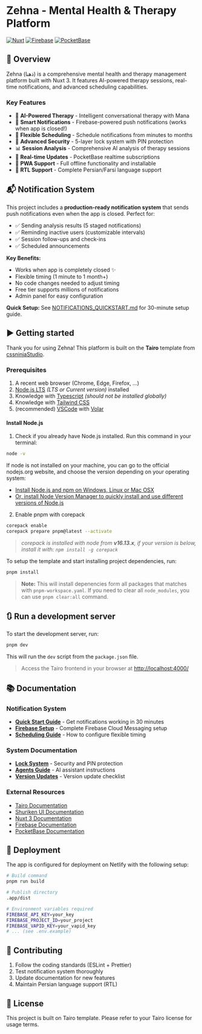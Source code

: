 # Zehna - Mental Health & Therapy Platform

[![Nuxt](https://img.shields.io/badge/Nuxt-3.11.2-00DC82?logo=nuxt.js)](https://nuxt.com)
[![Firebase](https://img.shields.io/badge/Firebase-FCM-FFCA28?logo=firebase)](https://firebase.google.com)
[![PocketBase](https://img.shields.io/badge/PocketBase-Backend-B8DBE4)](https://pocketbase.io)

## 🎯 Overview

Zehna (ذهنا) is a comprehensive mental health and therapy management platform built with Nuxt 3. It features AI-powered therapy sessions, real-time notifications, and advanced scheduling capabilities.

### Key Features

- 🤖 **AI-Powered Therapy** - Intelligent conversational therapy with Mana
- 🔔 **Smart Notifications** - Firebase-powered push notifications (works when app is closed!)
- 📅 **Flexible Scheduling** - Schedule notifications from minutes to months
- 🔐 **Advanced Security** - 5-layer lock system with PIN protection
- 📊 **Session Analysis** - Comprehensive AI analysis of therapy sessions
- 💬 **Real-time Updates** - PocketBase realtime subscriptions
- 📱 **PWA Support** - Full offline functionality and installable
- 🌙 **RTL Support** - Complete Persian/Farsi language support

## 📬 Notification System

This project includes a **production-ready notification system** that sends push notifications even when the app is closed. Perfect for:

- ✅ Sending analysis results (5 staged notifications)
- ✅ Reminding inactive users (customizable intervals)
- ✅ Session follow-ups and check-ins
- ✅ Scheduled announcements

**Key Benefits:**
- Works when app is completely closed ✨
- Flexible timing (1 minute to 1 month+)
- No code changes needed to adjust timing
- Free tier supports millions of notifications
- Admin panel for easy configuration

**Quick Setup:** See [NOTIFICATIONS_QUICKSTART.md](NOTIFICATIONS_QUICKSTART.md) for 30-minute setup guide.

## ▶️ Getting started

Thank you for using Zehna! This platform is built on the **Tairo** template from [cssninjaStudio](https://cssninja.io/).

### Prerequisites

1. A recent web browser (Chrome, Edge, Firefox, ...)
2. [Node.js LTS](https://nodejs.org/en/) _(LTS or Current version)_ installed
3. Knowledge with [Typescript](https://github.com/microsoft/typescript) _(should not be installed globally)_
4. Knowledge with [Tailwind CSS](https://tailwindcss.com/)
5. (recommended) [VSCode](https://code.visualstudio.com/) with [Volar](https://marketplace.visualstudio.com/items?itemName=vue.volar)

#### Install Node.js

1. Check if you already have Node.js installed. Run this command in your terminal:

```bash
node -v
```

If node is not installed on your machine, you can go to the official nodejs.org website, and choose the version depending on your operating system:

- <a href="https://nodejs.org/en/download/" target="_blank">Install Node.js and npm on Windows, Linux or Mac OSX</a>
- <a href="https://github.com/nvm-sh/nvm" target="_blank">Or, install Node Version Manager to quickly install and use different versions of Node.js</a>

2. Enable pnpm with corepack

```bash
corepack enable
corepack prepare pnpm@latest --activate
```

> _corepack is installed with node from **v16.13.x**, if your version is below, install it with: `npm install -g corepack`_

To setup the template and start installing project dependencies, run:

```bash
pnpm install
```

> **Note:** This will install depenencies form all packages that matches with `pnpm-workspace.yaml`. If you need to clear all `node_modules`, you can use `pnpm clear:all` command.

## 🔃 Run a development server

To start the development server, run:

```bash
pnpm dev
```

This will run the `dev` script from the `package.json` file.

> Access the Tairo frontend in your browser at [http://localhost:4000/](http://localhost:4000/)

## 📚 Documentation

### Notification System
- **[Quick Start Guide](NOTIFICATIONS_QUICKSTART.md)** - Get notifications working in 30 minutes
- **[Firebase Setup](FIREBASE_SETUP.md)** - Complete Firebase Cloud Messaging setup
- **[Scheduling Guide](NOTIFICATION_SCHEDULING.md)** - How to configure flexible timing

### System Documentation
- **[Lock System](LOCK_SYSTEM_IMPLEMENTATION.md)** - Security and PIN protection
- **[Agents Guide](AGENTS.md)** - AI assistant instructions
- **[Version Updates](CLAUDE.md)** - Version update checklist

### External Resources
- [Tairo Documentation](https://tairo.cssninja.io/documentation)
- [Shuriken UI Documentation](https://shurikenui.com)
- [Nuxt 3 Documentation](https://nuxt.com/docs)
- [Firebase Documentation](https://firebase.google.com/docs)
- [PocketBase Documentation](https://pocketbase.io/docs)

## 🚀 Deployment

The app is configured for deployment on Netlify with the following setup:

```bash
# Build command
pnpm run build

# Publish directory
.app/dist

# Environment variables required
FIREBASE_API_KEY=your_key
FIREBASE_PROJECT_ID=your_project
FIREBASE_VAPID_KEY=your_vapid_key
# ... (see .env.example)
```

## 🤝 Contributing

1. Follow the coding standards (ESLint + Prettier)
2. Test notification system thoroughly
3. Update documentation for new features
4. Maintain Persian language support (RTL)

## 📄 License

This project is built on Tairo template. Please refer to your Tairo license for usage terms.
